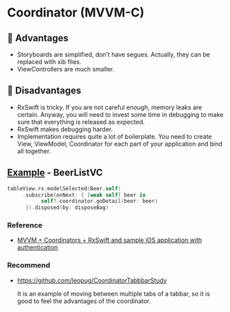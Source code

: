 # Coordinator (MVVM-C)



## 🙂 Advantages

- Storyboards are simplified, don’t have segues. Actually, they can be replaced with xib files.
- ViewControllers are much smaller.



## 🙁 Disadvantages

- RxSwift is tricky. If you are not careful enough, memory leaks are certain. Anyway, you will need to invest some time in debugging to make sure that everything is released as expected.
- RxSwift makes debugging harder.
- Implementation requires quite a lot of boilerplate. You need to create View, ViewModel, Coordinator for each part of your application and bind all together.





## [Example](https://github.com/Goeun1001/ios-architectures/tree/master/MVVM-C-RxSwift) - BeerListVC

```swift
tableView.rx.modelSelected(Beer.self)
     .subscribe(onNext: { [weak self] beer in
           self?.coordinator.goDetail(beer: beer)
      }).disposed(by: disposeBag)
```







### Reference

- [MVVM + Coordinators + RxSwift and sample iOS application with authentication](https://wojciechkulik.pl/ios/mvvm-coordinators-rxswift-and-sample-ios-application-with-authentication)

### Recommend

- https://github.com/leopug/CoordinatorTabbbarStudy

  It is an example of moving between multiple tabs of a tabbar, so it is good to feel the advantages of the coordinator.